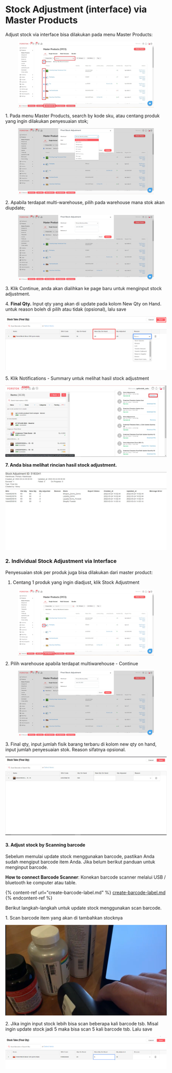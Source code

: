 # Stock Adjustment (interface) via Master Products

Adjust stock via interface bisa dilakukan pada menu Master Products:

<figure><img src="../../.gitbook/assets/Screenshot 2023-06-20 1647141.jpg" alt=""><figcaption></figcaption></figure>

1\. Pada menu Master Products, search by kode sku, atau centang produk yang ingin dilakukan penyesuaian stok;

<figure><img src="../../.gitbook/assets/image (4).png" alt=""><figcaption></figcaption></figure>

2\. Apabila terdapat multi-warehouse, pilih pada warehouse mana stok akan diupdate;

<figure><img src="../../.gitbook/assets/image (3).png" alt=""><figcaption></figcaption></figure>

3\. Klik Continue, anda akan dialihkan ke page baru untuk menginput stock adjustment.

4\. **Final Qty.** Input qty yang akan di update pada kolom New Qty on Hand. untuk reason boleh di pilih atau tidak (opsional), lalu save

![](<../../.gitbook/assets/image (345).png>)

5\. Klik Notifications - Summary untuk melihat hasil stock adjustment

![](<../../.gitbook/assets/summary stock adjustment interface.jpg>)

**7. Anda bisa melihat rincian hasil stock adjustment.**

![](<../../.gitbook/assets/stock adjustment interface html.jpg>)

### **2. Individual Stock Adjustment via Interface**

Penyesuaian stok per produk juga bisa dilakukan dari master product:

1. Centang 1 produk yang ingin diadjust, klik Stock Adjustment

<figure><img src="../../.gitbook/assets/Screenshot 2023-06-20 165709.jpg" alt=""><figcaption></figcaption></figure>

2\. Pilih warehouse apabila terdapat multiwarehouse - Continue

<figure><img src="../../.gitbook/assets/image (2).png" alt=""><figcaption></figcaption></figure>

3\. Final qty, input jumlah fisik barang terbaru di kolom new qty on hand, input jumlah penyesuaian stok. Reason sifatnya opsional.

![](<../../.gitbook/assets/Screenshot 2022-03-24 141341.jpg>)

#### **3. Adjust stock by Scanning barcode**&#x20;

Sebelum memulai update stock menggunakan barcode, pastikan Anda sudah mengiput barcode item Anda. Jika belum berikut panduan untuk menginput barcode.

**How to connect Barcode Scanner**:  Konekan barcode scanner melalui USB / bluetooth ke computer atau table.&#x20;

{% content-ref url="create-barcode-label.md" %}
[create-barcode-label.md](create-barcode-label.md)
{% endcontent-ref %}

Berikut langkah-langkah untuk update stock menggunakan scan barcode.

1\. Scan barcode item yang akan di tambahkan stocknya

![](<../../.gitbook/assets/image (340).png>)

2\. Jika ingin input stock lebih bisa scan beberapa kali barcode tsb. Misal ingin update stock jadi 5 maka bisa scan 5 kali barcode tsb. Lalu save

![](<../../.gitbook/assets/image (342).png>)

